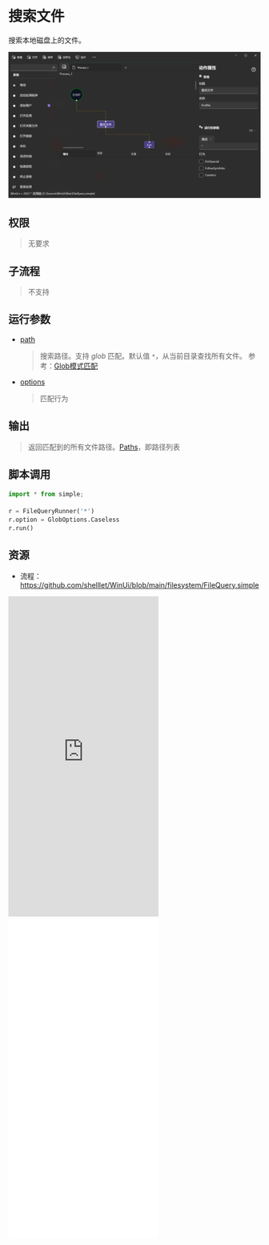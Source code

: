 # 搜索文件 
搜索本地磁盘上的文件。

![FileQuery](./images/06.png ':size=90%')

## 权限
> 无要求
## 子流程
> 不支持


## 运行参数

* [path](./types/String.md)
  > 搜索路径。支持 *glob* 匹配。默认值 `*`，从当前目录查找所有文件。 参考：[Glob模式匹配](./intro/workflow/glob.md)
* [options](./enums/GlobOptions.md)
  > 匹配行为


## 输出

> 返回匹配到的所有文件路径。[Paths](./types/Path.md)，即路径列表


## 脚本调用

```python
import * from simple;

r = FileQueryRunner('*')
r.option = GlobOptions.Caseless
r.run()
```

## 资源

* 流程：https://github.com/shelllet/WinUi/blob/main/filesystem/FileQuery.simple

<iframe type="text/html" height="640px" src="https://www.youtube.com/embed/yTj9-j7-vSw" frameborder="0"></iframe>

<iframe src="//player.bilibili.com/player.html?bvid=BV1gN411z7LP&page=1&autoplay=0" height='640px' scrolling="no" border="0" frameborder="no" framespacing="0" allowfullscreen="true"></iframe>